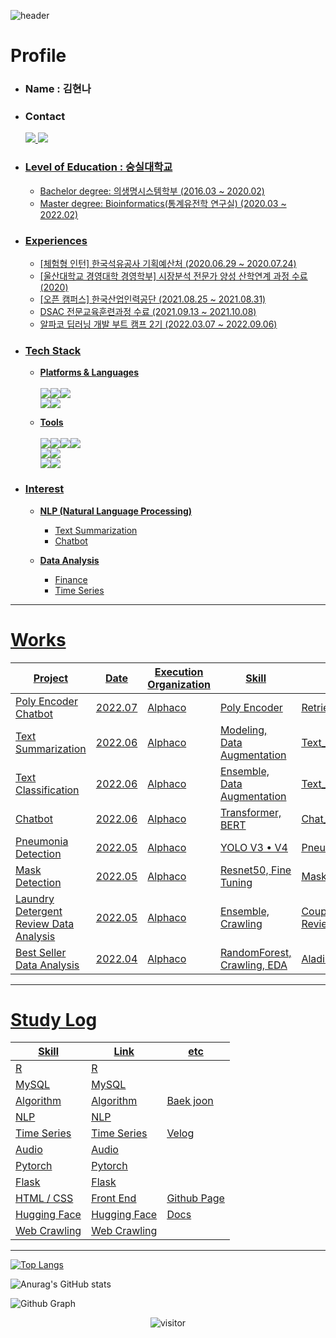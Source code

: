 ![header](https://capsule-render.vercel.app/api?type=rect&color=75BDE0&height=170&section=header&text=Hannah%20Github&fontSize=100&fontAlignY=40&desc=NLP%20Engineer%20/%20Financial%20Data%20Scientist&descSize=30&descAlignY=78)

# Profile
* ### Name : 김현나

* ### Contact 
  <a href="mailto:hna12@naver.com"><img src="https://img.shields.io/badge/Naver Mail-03C75A?style=for-the-badge&logo=Naver&logoColor=white">
  <a href="https://yoda-it-study.tistory.com"><img src="https://img.shields.io/badge/Velog-20C997?style=for-the-badge&logo=Velog&logoColor=white">

* ### Level of Education : 숭실대학교
  * Bachelor degree: 의생명시스템학부 (2016.03 ~ 2020.02)
  * Master degree: Bioinformatics(통계유전학 연구실) (2020.03 ~ 2022.02)

* ### Experiences
  * [체험형 인턴] 한국석유공사 기획예산처 (2020.06.29 ~ 2020.07.24)
  * [울산대학교 경영대학 경영학부] 시장분석 전문가 양성 산학연계 과정 수료 (2020)
  * [오픈 캠퍼스] 한국산업인력공단 (2021.08.25 ~ 2021.08.31)
  * DSAC 전문교육훈련과정 수료 (2021.09.13 ~ 2021.10.08)
  * 알파코 딥러닝 개발 부트 캠프 2기 (2022.03.07 ~ 2022.09.06)
  
* ### Tech Stack

  * **Platforms & Languages** <br><br> <img src="https://img.shields.io/badge/Python-3776AB?style=for-the-badge&logo=Python&logoColor=white"><img src="https://img.shields.io/badge/R-276DC3?style=for-the-badge&logo=R&logoColor=white"><img src="https://img.shields.io/badge/MySQL-4479A1?style=for-the-badge&logo=MySQL&logoColor=white"><br><img src="https://img.shields.io/badge/Pytorch-EE4C2C?style=for-the-badge&logo=Pytorch&logoColor=white"><img src="https://img.shields.io/badge/TensorFlow-FF6F00?style=for-the-badge&logo=TensorFlow&logoColor=white">
  
  * **Tools** <br><br><img src="https://img.shields.io/badge/Google Colab-F9AB00?style=for-the-badge&logo=Google Colab&logoColor=white"><img src="https://img.shields.io/badge/Visual Studio Code-007ACC?style=for-the-badge&logo=Visual Studio Code&logoColor=white"><img src="https://img.shields.io/badge/Jupyter-F37626?style=for-the-badge&logo=Jupyter&logoColor=white"><img src="https://img.shields.io/badge/RStudio-75AADB?style=for-the-badge&logo=RStudio&logoColor=white"><br><img src="https://img.shields.io/badge/mac OS-000000?style=for-the-badge&logo=macOS&logoColor=white"><img src="https://img.shields.io/badge/Windows-0078D6?style=for-the-badge&logo=Windows&logoColor=white"><br><img src="https://img.shields.io/badge/GitHub-181717?style=for-the-badge&logo=GitHub&logoColor=white"><img src="https://img.shields.io/badge/Slack-4A154B?style=for-the-badge&logo=Slack&logoColor=white">


* ### Interest
  * **NLP (Natural Language Processing)**
    * Text Summarization
    * Chatbot
    
  * **Data Analysis**
    * Finance
    * Time Series
  
---

# Works

Project  | Date | Execution Organization | Skill | Link
---------------------------|------|-------|-----------------|---------------------|
Poly Encoder Chatbot | 2022.07 | Alphaco | Poly Encoder | [Retrieval-Based-Chatbot](https://github.com/namwootree/Portfolio/tree/main/Alphaco_(Deep_Learning_Boot_Camp)/Long-Term%20Program/Retrieval-Based-Chatbot-main)
Text Summarization | 2022.06 | Alphaco | Modeling, Data Augmentation | [Text_Summarization](https://github.com/namwootree/Portfolio/tree/main/Alphaco_(Deep_Learning_Boot_Camp)/Long-Term%20Program/Text_Summarization)
Text Classification | 2022.06 | Alphaco | Ensemble, Data Augmentation | [Text_Classification](https://github.com/namwootree/Portfolio/tree/main/Alphaco_(Deep_Learning_Boot_Camp)/Long-Term%20Program/Text_Classification)
Chatbot | 2022.06 | Alphaco | Transformer, BERT | [Chat_Bot](https://github.com/namwootree/Portfolio/tree/main/Alphaco_(Deep_Learning_Boot_Camp)/Mini_Project/Chat_Bot)
Pneumonia Detection | 2022.05 | Alphaco | YOLO V3 • V4 | [Pneumonia_Detection](https://github.com/namwootree/Portfolio/tree/main/Alphaco_(Deep_Learning_Boot_Camp)/Mini_Project/Pneumonia_Detection)
Mask Detection | 2022.05 | Alphaco | Resnet50, Fine Tuning | [Mask Detection](https://github.com/namwootree/Portfolio/tree/main/Alphaco_(Deep_Learning_Boot_Camp)/Mini_Project/Mask_Detection)
Laundry Detergent Review Data Analysis | 2022.05 | Alphaco | Ensemble, Crawling | [Coupang Laundry Detergent Review Analysis](https://github.com/namwootree/Portfolio/tree/main/Alphaco_(Deep_Learning_Boot_Camp)/Mini_Project/Coupang%20Laundry%20Detergent%20Review%20Analysis)
Best Seller Data Analysis | 2022.04 | Alphaco | RandomForest, Crawling, EDA | [Aladin_Best_Seller_Data_Analysis](https://github.com/namwootree/Portfolio/tree/main/Alphaco_(Deep_Learning_Boot_Camp)/Mini_Project/Aladin_Best_Seller_Data_Analysis)

---

# Study Log
Skill | Link | etc 
|--------|--------|------|
R | [R](https://github.com/namwootree/Basic_Skill/tree/main/R) | 
MySQL | [MySQL](https://github.com/namwootree/Basic_Skill/tree/main/MySQL) |
Algorithm | [Algorithm](https://github.com/namwootree/Algorithm_study) | [Baek joon](https://solved.ac/class) |
NLP | [NLP](https://github.com/namwootree/Basic_Skill/tree/main/NLP) |
Time Series | [Time Series](https://github.com/namwootree/Basic_Skill/tree/main/Time_Series) | [Velog](https://velog.io/@namwootree/series/%EC%8B%9C%EA%B3%84%EC%97%B4-%EB%B6%84%EC%84%9D)
Audio | [Audio](https://github.com/namwootree/Basic_Skill/tree/main/Audio) | 
Pytorch | [Pytorch](https://github.com/namwootree/Basic_Skill/tree/main/PyTorch) |
Flask | [Flask](https://github.com/namwootree/Basic_Skill/tree/main/Flask) |
HTML / CSS | [Front End](https://github.com/namwootree/practice_Frontend) | [Github Page](https://namwootree.github.io/practice_Frontend/)
Hugging Face | [Hugging Face](https://github.com/namwootree/Basic_Skill/tree/main/Hugging-Face) | [Docs](https://huggingface.co/docs/transformers/index) |
Web Crawling | [Web Crawling](https://github.com/namwootree/Basic_Skill/tree/main/Web_Crawling)|

---

[![Top Langs](https://github-readme-stats.vercel.app/api/top-langs/?username=namwootree&layout=compact&theme=dark)](https://github.com/namwootree/github-readme-stats)

![Anurag's GitHub stats](https://github-readme-stats.vercel.app/api?username=namwootree&show_icons=true&theme=dark)

![Github Graph](https://activity-graph.herokuapp.com/graph?username=namwootree&area=false&theme=react-dark&hide_border=true&custom_title=Namwoo's%20Activity)

<p align="center">
  <img src="https://visitor-badge.laobi.icu/badge?page_id=namwootree/namwootree" alt="visitor"/>
</p>
